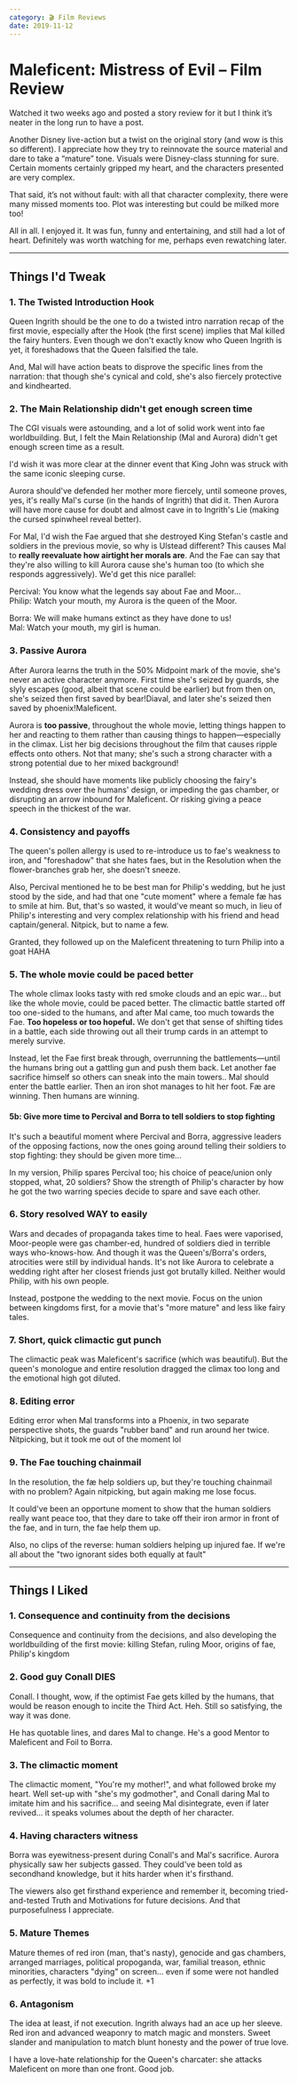 ```yaml
---
category: 🎬 Film Reviews
date: 2019-11-12
---
```


# Maleficent: Mistress of Evil – Film Review

Watched it two weeks ago and posted a story review for it but I think it’s neater in the long run to have a post.

Another Disney live-action but a twist on the original story (and wow is this so different). I appreciate how they try to reinnovate the source material and dare to take a “mature” tone. Visuals were Disney-class stunning for sure. Certain moments certainly gripped my heart, and the characters presented are very complex.

<!--more-->

That said, it’s not without fault: with all that character complexity, there were many missed moments too. Plot was interesting but could be milked more too!

All in all. I enjoyed it. It was fun, funny and entertaining, and still had a lot of heart. Definitely was worth watching for me, perhaps even rewatching later.

---

## Things I'd Tweak

### 1. The Twisted Introduction Hook

Queen Ingrith should be the one to do a twisted intro narration recap of the first movie, especially after the Hook (the first scene) implies that Mal killed the fairy hunters. Even though we don't exactly know who Queen Ingrith is yet, it foreshadows that the Queen falsified the tale.

And, Mal will have action beats to disprove the specific lines from the narration: that though she's
cynical and cold, she's also fiercely protective and kindhearted.

### 2. The Main Relationship didn't get enough screen time

The CGI visuals were astounding, and a lot of solid work went into fae worldbuilding. But, I felt the Main Relationship (Mal and Aurora) didn't get enough screen time as a result.

I'd wish it was more clear at the dinner event that King John was struck with the same iconic sleeping curse.

Aurora should've defended her mother more fiercely, until someone proves, yes, it's really
Mal's curse (in the hands of Ingrith) that did it. Then Aurora will have more cause for doubt and
almost cave in to Ingrith's Lie (making the cursed spinwheel reveal better).

For Mal, I'd wish the Fae argued that she destroyed King Stefan's castle and soldiers in the previous movie, so why is Ulstead different? This causes Mal to **really reevaluate how airtight her morals are**. And the Fae can say that they're also willing to kill Aurora cause she's human too
(to which she responds aggressively). We'd get this nice parallel:

Percival: You know what the legends say about Fae and Moor...\
Philip: Watch your mouth, my Auror[]()a is the queen of the Moor.

Borra: We will make humans extinct as they have done to us!\
Mal: Watch your mouth, my girl is human.

### 3. Passive Aurora

After Aurora learns the truth in the 50% Midpoint mark of the movie, she's never an active character anymore. First time she's seized by guards, she slyly escapes (good, albeit that scene could be earlier) but from then on, she's seized then first saved by bear!Diaval, and later she's seized then saved by phoenix!Maleficent.

Aurora is **too passive**, throughout the whole movie, letting things happen to her and reacting to them rather than causing things to happen—especially in the climax. List her big decisions throughout the film that causes ripple effects onto others.
Not that many; she's such a strong character with a strong potential due to her mixed background!

Instead, she should have moments like publicly choosing the fairy's wedding dress over the humans' design, or impeding the gas chamber, or disrupting an arrow inbound for Maleficent. Or risking giving a peace speech in the thickest of the war.

### 4. Consistency and payoffs

The queen's pollen allergy is used to re-introduce us to fae's weakness to iron, and "foreshadow"
that she hates faes, but in the Resolution when the flower-branches grab her, she doesn't sneeze.

Also, Percival mentioned he to be best man for Philip's wedding, but he just stood by the side, and had that one "cute moment" where a female fæ has to smile at him. But, that's so
wasted, it would've meant so much, in lieu of Philip's interesting and very complex relationship
with his friend and head captain/general. Nitpick, but to name a few.

Granted, they followed up on the Maleficent threatening to turn Philip into a goat HAHA

### 5. The whole movie could be paced better

The whole climax looks tasty with red smoke clouds and an epic
war... but like the whole movie, could be paced better. The climactic battle
started off too one-sided to the humans, and after Mal came, too
much towards the Fae. **Too hopeless or too hopeful.** We don't get that sense of shifting tides in a battle, each side throwing out all their trump cards in an attempt to merely survive.

Instead, let the Fae first break through, overrunning the battlements—until the humans bring out a gattling gun
and push them back. Let another fae sacrifice himself so others can
sneak into the main towers.. Mal should enter the battle earlier. Then an
iron shot manages to hit her foot. Fæ are winning. Then humans
are winning.

#### 5b: Give more time to Percival and Borra to tell soldiers to stop fighting

It's such a beautiful moment where Percival and Borra, aggressive leaders of the opposing factions, now the ones going around telling their soldiers to stop fighting: they should be given more time...

In my version, Philip spares Percival too; his choice of peace/union only stopped, what, 20 soldiers? Show the strength of Philip's character by how he got the two warring species decide to spare and save each other.

### 6. Story resolved WAY to easily

Wars and decades of
propaganda takes time to heal. Faes were vaporised, Moor-people
were gas chamber-ed, hundred of soldiers died in terrible ways who-knows-how. And though it was the Queen's/Borra's orders,
atrocities were still by individual hands. It's not like Aurora to celebrate a wedding right after her closest friends just got brutally killed. Neither would Philip, with his own people.

Instead, postpone the wedding to the next movie. Focus on the union between kingdoms first, for a movie
that's "more mature" and less like fairy tales.

### 7. Short, quick climactic gut punch

The climactic peak was Maleficent's sacrifice (which was beautiful). But the queen's monologue and entire resolution dragged the climax too long and the emotional high got diluted.

### 8. Editing error

Editing error when Mal transforms into a Phoenix, in two separate perspective shots, the guards "rubber band" and run
around her twice. Nitpicking, but it took me out of the moment lol

### 9. The Fae touching chainmail

In the resolution, the fæ help soldiers up, but they're touching
chainmail with no problem? Again nitpicking, but again making me lose
focus.

It could've been an opportune moment to show that the human soldiers
really want peace too, that they dare to take off their iron armor in front of the fae, and in
turn, the fae help them up.

Also, no clips of the reverse: human soldiers helping up injured fae. If we're all about the "two ignorant sides both equally at fault"

---

## Things I Liked

### 1. Consequence and continuity from the decisions

Consequence and continuity from the decisions, and also developing the worldbuilding of the first movie: killing Stefan, ruling Moor, origins of fae, Philip's kingdom

### 2. Good guy Conall DIES

Conall. I thought, wow, if the optimist Fae gets killed by the humans, that would be reason enough to incite the Third Act. Heh. Still so satisfying, the way it was done.

He has quotable lines, and dares Mal to change. He's a good Mentor to Maleficent and Foil to Borra.

### 3. The climactic moment

The climactic moment, "You're my mother!", and what followed broke my heart. Well set-up with "she's my godmother", and Conall daring Mal to imitate him and his sacrifice... and seeing Mal disintegrate, even if later revived... it speaks volumes about the depth of her character.

### 4. Having characters witness

Borra was eyewitness-present during Conall's and Mal's sacrifice. Aurora physically saw her subjects gassed. They could've been told as secondhand knowledge, but it hits harder when it's firsthand.

The viewers also get firsthand experience and remember it, becoming tried-and-tested Truth and Motivations for future decisions. And that purposefulness I appreciate.

### 5. Mature Themes

Mature themes of red iron (man, that's nasty), genocide and gas chambers, arranged marriages, political propoganda, war, familial treason, ethnic minorities, characters "dying" on screen... even if some were not handled as perfectly, it was bold to include it. +1

### 6. Antagonism

The idea at least, if not execution. Ingrith always had an ace up her sleeve. Red iron and advanced weaponry to match magic and monsters. Sweet slander and
manipulation to match blunt honesty and the power of true love.

I have a love-hate relationship for the Queen's charcater: she attacks Maleficent on more
than one front. Good job.

